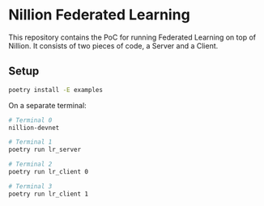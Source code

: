 # Nillion Federated Learning

This repository contains the PoC for running Federated Learning on top of Nillion. It consists of two pieces of code, a Server and a Client. 


## Setup

```bash
poetry install -E examples
```

On a separate terminal:

```bash
# Terminal 0
nillion-devnet
```

```bash
# Terminal 1
poetry run lr_server
```


```bash
# Terminal 2
poetry run lr_client 0
```

```bash
# Terminal 3
poetry run lr_client 1
```